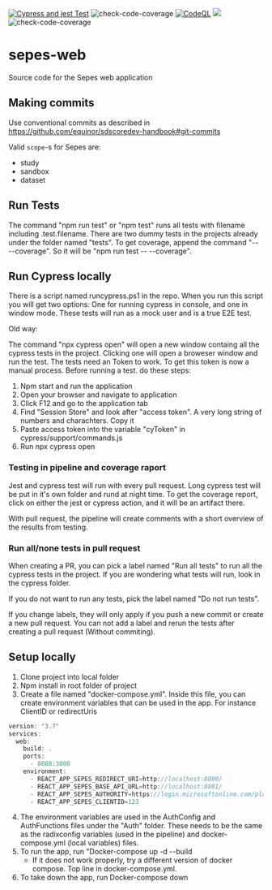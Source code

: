 [![Cypress and jest Test](https://github.com/equinor/sepes-web/actions/workflows/cypress_jest_tests.yml/badge.svg)](https://github.com/equinor/sepes-web/actions/workflows/cypress_jest_tests.yml) ![check-code-coverage](https://img.shields.io/badge/code--coverage-59.17%25-red)
[![CodeQL](https://github.com/equinor/sepes-web/actions/workflows/codeql-analysis.yml/badge.svg)](https://github.com/equinor/sepes-web/actions/workflows/codeql-analysis.yml)
![](https://byob.yarr.is/equinor/sepes-api/breaking_change_status)
![check-code-coverage](https://img.shields.io/badge/code--coverage-80%-brightgreen)


# sepes-web

Source code for the Sepes web application

## Making commits

Use conventional commits as described in https://github.com/equinor/sdscoredev-handbook#git-commits

Valid `scope`-s for Sepes are:

- study
- sandbox
- dataset

## Run Tests

The command "npm run test" or "npm test" runs all tests with filename including .test.filename. There are two dummy tests in the projects already under the folder named "tests". To get coverage, append the command "-- --coverage". So it will be "npm run test -- --coverage".

## Run Cypress locally

There is a script named runcypress.ps1 in the repo. When you run this script you will get two options: One for running cypress in console, and one in window mode. These tests will run as a mock user and is a true E2E test.

Old way:

The command "npx cypress open" will open a new window containg all the cypress tests in the project. Clicking one will open a broweser window and run the test. The tests need an Token to work. To get this token is now a manual process. Before running a test. do these steps:

1. Npm start and run the application
2. Open your browser and navigate to application
3. Click F12 and go to the application tab
4. Find "Session Store" and look after "access token". A very long string of numbers and charachters. Copy it
5. Paste access token into the variable "cyToken" in cypress/support/commands.js
6. Run npx cypress open

### Testing in pipeline and coverage raport

Jest and cypress test will run with every pull request. Long cypress test will be put in it's own folder and rund at night time. To get the coverage report, click on either the jest or cypress action, and it will be an artifact there.

With pull request, the pipeline will create comments with a short overview of the results from testing.

### Run all/none tests in pull request

When creating a PR, you can pick a label named "Run all tests" to run all the cypress tests in the project. If you are wondering what tests will run, look in the cypress folder.

If you do not want to run any tests, pick the label named "Do not run tests".

If you change labels, they will only apply if you push a new commit or create a new pull request. You can not add a label and rerun the tests after creating a pull request (Without commiting).

## Setup locally

1. Clone project into local folder
2. Npm install in root folder of project
3. Create a file named "docker-compose.yml". Inside this file, you can create environment variables that can be used in the app. For instance ClientID or redirectUris

```javascript
version: "3.7"
services:
  web:
    build: .
    ports:
      - 8080:3000
    environment:
      - REACT_APP_SEPES_REDIRECT_URI=http://localhost:8080/
      - REACT_APP_SEPES_BASE_API_URL=http://localhost:8081/
      - REACT_APP_SEPES_AUTHORITY=https://login.microsoftonline.com/placeyourIdHere
      - REACT_APP_SEPES_CLIENTID=123
```

4. The environment variables are used in the AuthConfig and AuthFunctions files under the "Auth" folder. These needs to be the same as the radixconfig variables (used in the pipeline) and docker-compose.yml (local variables) files.
5. To run the app, run "Docker-compose up -d --build
    - If it does not work properly, try a different version of docker compose. Top line in docker-compose.yml.
6. To take down the app, run Docker-compose down

